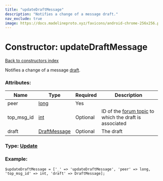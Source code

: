 ```yaml
---
title: "updateDraftMessage"
description: "Notifies a change of a message draft."
nav_exclude: true
image: https://docs.madelineproto.xyz/favicons/android-chrome-256x256.png
---
```

# Constructor: updateDraftMessage  
[Back to constructors index](/API_docs/constructors/index.html)



Notifies a change of a message [draft](https://core.telegram.org/api/drafts).

### Attributes:

| Name     |    Type       | Required | Description |
|----------|---------------|----------|-------------|
|peer|[long](/API_docs/types/long.html) | Yes|
|top\_msg\_id|[int](/API_docs/types/int.html) | Optional|ID of the [forum topic](https://core.telegram.org/api/forum#forum-topics) to which the draft is associated|
|draft|[DraftMessage](/API_docs/types/DraftMessage.html) | Optional|The draft|



### Type: [Update](/API_docs/types/Update.html)


### Example:

```
$updateDraftMessage = ['_' => 'updateDraftMessage', 'peer' => long, 'top_msg_id' => int, 'draft' => DraftMessage];
```  
